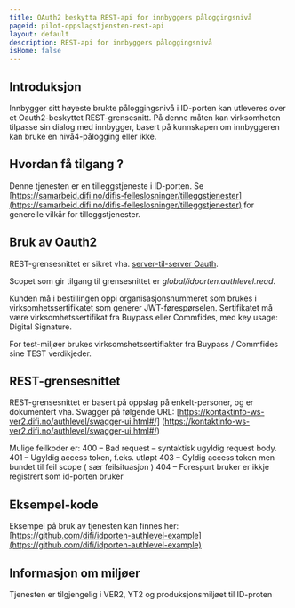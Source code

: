 ```yaml
---
title: OAuth2 beskytta REST-api for innbyggers påloggingsnivå
pageid: pilot-oppslagstjensten-rest-api
layout: default
description: REST-api for innbyggers påloggingsnivå
isHome: false
---
```


## Introduksjon

Innbygger sitt høyeste brukte påloggingsnivå i ID-porten kan utleveres over et Oauth2-beskyttet REST-grensesnitt.  På denne måten kan virksomheten tilpasse sin dialog med innbygger, basert på kunnskapen om innbyggeren kan bruke en nivå4-pålogging eller ikke.


## Hvordan få tilgang ?

Denne tjenesten er en tilleggstjeneste i ID-porten. Se [https://samarbeid.difi.no/difis-felleslosninger/tilleggstjenester](https://samarbeid.difi.no/difis-felleslosninger/tilleggstjenester) for generelle vilkår for tilleggstjenester. 


## Bruk av Oauth2

REST-grensesnittet er sikret vha. [server-til-server Oauth](https://difi.github.io/idporten-oidc-dokumentasjon//4_server-to-server-oauth2.html).

Scopet som gir tilgang til grensesnittet er *global/idporten.authlevel.read*.

Kunden må i bestillingen oppi organisasjonsnummeret som brukes i virksomhetssertifikatet som generer JWT-førespørselen.  Sertifikatet må være virksomhetssertifikat fra Buypass eller Commfides, med key usage: Digital Signature.

For test-miljøer brukes virksomshetssertifiakter fra Buypass / Commfides sine TEST verdikjeder. 

## REST-grensesnittet

REST-grensesnittet er basert på oppslag på enkelt-personer, og er dokumentert vha. Swagger på følgende URL:
[https://kontaktinfo-ws-ver2.difi.no/authlevel/swagger-ui.html#/]
(https://kontaktinfo-ws-ver2.difi.no/authlevel/swagger-ui.html#/)

Mulige feilkoder er: 
400 – Bad request – syntaktisk ugyldig request body.
401 – Ugyldig access token, f.eks. utløpt
403 –  Gyldig access token men bundet til feil scope ( sær feilsituasjon ) 
404 – Forespurt bruker er ikkje registrert som id-porten bruker


## Eksempel-kode

Eksempel på bruk av tjenesten kan finnes her:
[https://github.com/difi/idporten-authlevel-example](https://github.com/difi/idporten-authlevel-example)

## Informasjon om miljøer

Tjenesten er tilgjengelig i VER2, YT2 og produksjonsmiljøet til ID-proten


